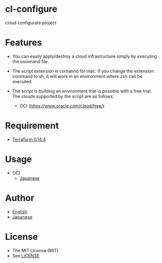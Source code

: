 # cl-configure
cloud configurate project

# Features

* You can easily apply/destroy a cloud infrastructure simply by executing the command file.

* The script extension is comannd for mac. If you change the extension command to sh, it will work in an environment where zsh can be executed.

* The script is building an environment that is possible with a free trial. The clouds supported by the script are as follows.
  - OCI (https://www.oracle.com/cloud/free/)

# Requirement

* [Terraform 0.14.4](https://www.terraform.io/)

# Usage

* OCI 
  - [Japanese](https://www.collbow.com/blog/iac/2296/)

# Author
* [English](https://www.collbow.com/en/)
* [Japanese](https://www.collbow.com/)

# License

* The MIT License (MIT)
* See [LICENSE](LICENSE)
